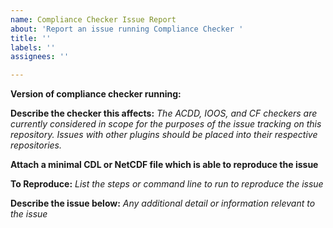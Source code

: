 ```yaml
---
name: Compliance Checker Issue Report
about: 'Report an issue running Compliance Checker '
title: ''
labels: ''
assignees: ''

---
```


**Version of compliance checker running:**

**Describe the checker this affects:** 
_The ACDD, IOOS, and CF checkers are currently considered in scope for the purposes of the issue tracking on this repository. Issues with other plugins should be placed into their respective repositories._

**Attach a minimal CDL or NetCDF file which is able to reproduce the issue**

**To Reproduce:**
_List the steps or command line to run to reproduce the issue_

**Describe the issue below:**
_Any additional detail or information relevant to the issue_
